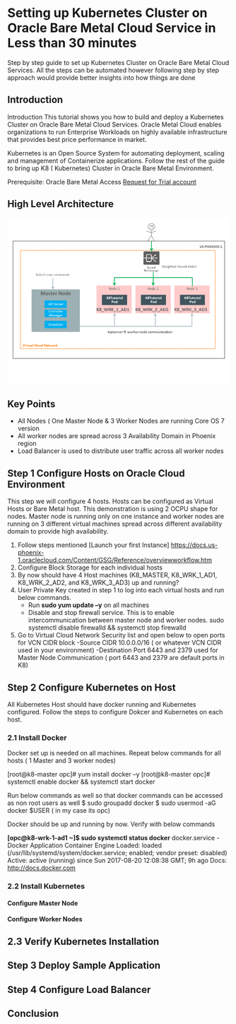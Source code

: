 # Setting up Kubernetes Cluster on Oracle Bare Metal Cloud Service in Less than 30 minutes
Step by step guide to set up Kubernetes Cluster on Oracle Bare Metal Cloud Services. All the steps can be automated however following step by step approach would provide better insights into how things are done

## Introduction
Introduction
This tutorial shows you how to build and deploy a Kubernetes Cluster on Oracle Bare Metal Cloud Services. Oracle Metal Cloud enables organizations to run Enterprise Workloads on highly available infrastructure that provides best price performance in market.

Kubernetes is an Open Source System for automating deployment, scaling and management of Containerize applications. Follow the rest of the guide to bring up K8 ( Kubernetes) Cluster in Oracle Bare Metal Environment. 

Prerequisite: Oracle Bare Metal Access [Request for Trial account](https://cloud.oracle.com/en_US/tryit)

## High Level Architecture
![alt text](https://github.com/ashutrip/k8tutorial_oracleiaas/blob/master/HighLevelArchitecture.png "High Level Architecture")

 Key Points
 ----------
  - All Nodes ( One Master Node & 3 Worker Nodes are running Core OS 7 version 
  - All worker nodes are spread across 3 Availability Domain in Phoenix region
  - Load Balancer is used to distribute user traffic across all worker nodes
  
## Step 1 Configure Hosts on Oracle Cloud Environment

This step we will configure 4 hosts. Hosts can be configured as Virtual Hosts or Bare Metal host. This demonstration is using 2 OCPU shape for nodes. Master node is running only on one instance and worker nodes are running on 3 different virtual machines spread across different availability domain to provide high availability. 

1. Follow steps mentioned [Launch your first Instance] https://docs.us-phoenix-1.oraclecloud.com/Content/GSG/Reference/overviewworkflow.htm
2. Configure Block Storage for each individual hosts
3. By now should have 4 Host machines (K8_MASTER, K8_WRK_1_AD1, K8_WRK_2_AD2, and K8_WRK_3_AD3) up and running? 
3. User Private Key created in step 1 to log into each virtual hosts and run below commands.
	- Run <b>sudo yum update –y</b> on all machines
	- Disable and stop firewall service. This is to enable intercommunication between master node and worker nodes. 
		sudo systemctl disable firewalld && systemctl stop firewalld
4. Go to Virtual Cloud Network Security list and open below to open ports  for VCN CIDR block
	-Source CIDR 10.0.0.0/16 ( or whatever VCN CIDR used in your environment)
	-Destination Port 6443 and 2379 used for Master Node Communication ( port 6443 and 2379 are default ports in K8) 

## Step 2 Configure Kubernetes on Host
All Kubernetes Host should have docker running and Kubernetes configured. Follow the steps to configure Dokcer and Kubernetes on each host.

### 2.1 Install Docker
Docker set up is needed on all machines. Repeat below commands for all hosts ( 1 Master and 3 worker nodes)

[root@k8-master opc]# yum install docker –y
[root@k8-master opc]# systemctl enable docker && systemctl start docker

Run below commands as well so that docker commands can be accessed as non root users as well
$ sudo groupadd docker
$ sudo usermod -aG docker $USER  ( in my case its opc) 

Docker should be up and running by now.  Verify with below commands

<b>[opc@k8-wrk-1-ad1 ~]$ sudo systemctl status docker</b>
 docker.service - Docker Application Container Engine
   Loaded: loaded (/usr/lib/systemd/system/docker.service; enabled; vendor preset: disabled)
   Active: active (running) since Sun 2017-08-20 12:08:38 GMT; 9h ago
     Docs: http://docs.docker.com

### 2.2 Install Kubernetes

#### 		Configure Master Node

#### 		Configure Worker Nodes

## 2.3 Verify Kubernetes Installation

## Step 3 Deploy Sample Application

## Step 4 Configure Load Balancer

## Conclusion
